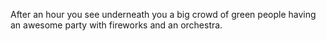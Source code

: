 After an hour you see underneath you a big crowd of green people having an awesome party
with fireworks and an orchestra.
